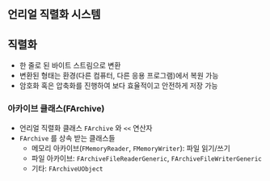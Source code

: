 ## 언리얼 직렬화 시스템

## 직렬화

- 한 줄로 된 바이트 스트림으로 변환
- 변환된 형태는 환경(다른 컴퓨터, 다른 응용 프로그램)에서 복원 가능
- 암호화 혹은 압축화를 진행하여 보다 효율적이고 안전하게 저장 가능

### 아카이브 클래스(FArchive)

- 언리얼 직렬화 클래스 `FArchive` 와  `<<` 연산자
- `FArchive` 를 상속 받는 클래스들
    - 메모리 아카이브(`FMemoryReader`, `FMemoryWriter`): 파일 읽기/쓰기
    - 파일 아카이브: `FArchiveFileReaderGeneric`, `FArchiveFileWriterGeneric`
    - 기타: `FArchiveUObject`